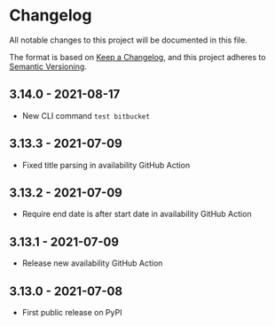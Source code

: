 # Changelog

All notable changes to this project will be documented in this file.

The format is based on [Keep a Changelog](https://keepachangelog.com/en/1.0.0/),
and this project adheres to [Semantic Versioning](https://semver.org/spec/v2.0.0.html).

## 3.14.0 - 2021-08-17

- New CLI command `test bitbucket`

## 3.13.3 - 2021-07-09

- Fixed title parsing in availability GitHub Action

## 3.13.2 - 2021-07-09

- Require end date is after start date in availability GitHub Action

## 3.13.1 - 2021-07-09

- Release new availability GitHub Action

## 3.13.0 - 2021-07-08

- First public release on PyPI
